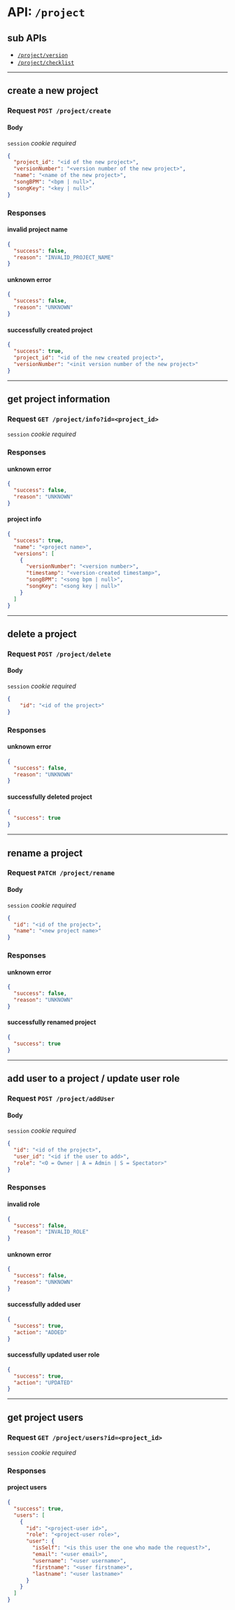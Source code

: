 # API: `/project`

## sub APIs

- [`/project/version`](version)
- [`/project/checklist`](checklist)

---
## create a new project

### Request `POST /project/create`

#### Body

`session` _cookie required_

```json
{
  "project_id": "<id of the new project>",
  "versionNumber": "<version number of the new project>",
  "name": "<name of the new project>",
  "songBPM": "<bpm | null>",
  "songKey": "<key | null>"
}
```

### Responses

#### invalid project name

```json
{
  "success": false,
  "reason": "INVALID_PROJECT_NAME"
}
```

#### unknown error

```json
{
  "success": false,
  "reason": "UNKNOWN"
}
```

#### successfully created project

```json
{
  "success": true,
  "project_id": "<id of the new created project>",
  "versionNumber": "<init version number of the new project>"
}
```

---
## get project information

### Request `GET /project/info?id=<project_id>`

`session` _cookie required_

### Responses

#### unknown error

```json
{
  "success": false,
  "reason": "UNKNOWN"
}
```

#### project info

```json
{
  "success": true,
  "name": "<project name>",
  "versions": [
    {
      "versionNumber": "<version number>",
      "timestamp": "<version-created timestamp>",
      "songBPM": "<song bpm | null>",
      "songKey": "<song key | null>"
    }
  ]
}
```

---
## delete a project

### Request `POST /project/delete`

#### Body

`session` _cookie required_

```json
{
    "id": "<id of the project>"
}
```

### Responses

#### unknown error

```json
{
  "success": false,
  "reason": "UNKNOWN"
}
```

#### successfully deleted project

```json
{
  "success": true
}
```

---
## rename a project

### Request `PATCH /project/rename`

#### Body

`session` _cookie required_

```json
{
  "id": "<id of the project>",
  "name": "<new project name>"
}
```

### Responses

#### unknown error

```json
{
  "success": false,
  "reason": "UNKNOWN"
}
```

#### successfully renamed project

```json
{
  "success": true
}
```

---
## add user to a project / update user role

### Request `POST /project/addUser`

#### Body

`session` _cookie required_

```json
{
  "id": "<id of the project>",
  "user_id": "<id if the user to add>",
  "role": "<O = Owner | A = Admin | S = Spectator>"
}
```

### Responses

#### invalid role

```json
{
  "success": false,
  "reason": "INVALID_ROLE"
}
```

#### unknown error

```json
{
  "success": false,
  "reason": "UNKNOWN"
}
```

#### successfully added user

```json
{
  "success": true,
  "action": "ADDED"
}
```

#### successfully updated user role

```json
{
  "success": true,
  "action": "UPDATED"
}
```

---
## get project users

### Request `GET /project/users?id=<project_id>`

`session` _cookie required_

### Responses

#### project users

```json
{
  "success": true,
  "users": [
    {
      "id": "<project-user id>",
      "role": "<project-user role>",
      "user": {
        "isSelf": "<is this user the one who made the request?>",
        "email": "<user email>",
        "username": "<user username>",
        "firstname": "<user firstname>",
        "lastname": "<user lastname>"
      }
    }
  ]
}
```